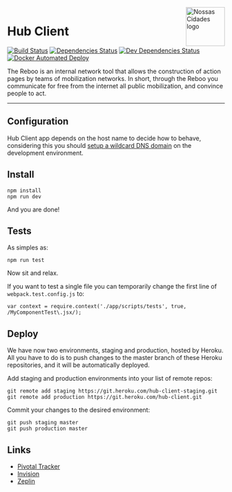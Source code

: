 <img src="https://avatars2.githubusercontent.com/u/1479357?v=3&s=250" alt="Nossas Cidades logo" title="Nossas Cidades" align="right" height="90" width="90"/>

# Hub Client

[![Build Status][circleimg]][circle]
[![Dependencies Status][depstatusimg]][depstatus]
[![Dev Dependencies Status][devdepstatusimg]][devdepstatus]
[![Docker Automated Deploy][dockerautoimg]][circle]

The Reboo is an internal network tool that allows the construction of action pages by teams of mobilization networks. In short, through the Reboo you communicate for free from the internet all public mobilization, and convince people to act.

---

## Configuration
Hub Client app depends on the host name to decide how to behave, considering this you should [setup a wildcard DNS domain](http://asciithoughts.com/posts/2014/02/23/setting-up-a-wildcard-dns-domain-on-mac-os-x/) on the development environment.

## Install
```
npm install
npm run dev
```
And you are done!

## Tests
As simples as:
```
npm run test
```
Now sit and relax.

If you want to test a single file you can temporarily change the first line of `webpack.test.config.js` to:

```
var context = require.context('./app/scripts/tests', true, /MyComponentTest\.jsx/);
```

## Deploy
We have now two environments, staging and production, hosted by Heroku. All you have to do is to push changes to the master branch of these Heroku repositories, and it will be automatically deployed.

Add staging and production environments into your list of remote repos:
```
git remote add staging https://git.heroku.com/hub-client-staging.git
git remote add production https://git.heroku.com/hub-client.git
```

Commit your changes to the desired environment:
```
git push staging master
git push production master
```

## Links
- [Pivotal Tracker](https://www.pivotaltracker.com/n/projects/888220)
- [Invision](https://projects.invisionapp.com/share/763UO3YDT#/screens)
- [Zeplin](https://app.zeplin.io/project.html#pid=55d1d57e14a5317a0e909551)

[circleimg]: https://img.shields.io/circleci/project/ourcities/hub-client.svg?style=flat-square
[circle]: https://circleci.com/gh/ourcities/hub-client
[depstatusimg]: https://img.shields.io/david/ourcities/hub-client.svg?style=flat-square
[depstatus]: https://david-dm.org/ourcities/hub-client
[devdepstatusimg]: https://img.shields.io/david/dev/ourcities/hub-client.svg?style=flat-square
[devdepstatus]: https://david-dm.org/ourcities/hub-client#info=devDependencies
[dockerautoimg]: https://img.shields.io/badge/dokku-auto%20deploy-blue.svg?style=flat-square